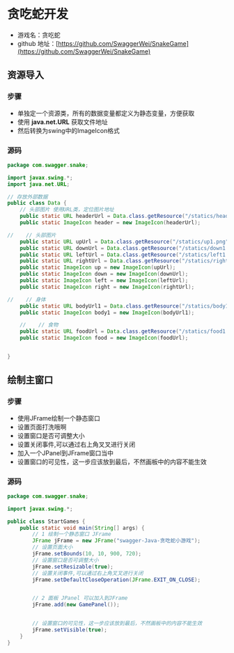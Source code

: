 # 贪吃蛇开发


* 游戏名：贪吃蛇
* github 地址：[https://github.com/SwaggerWei/SnakeGame](https://github.com/SwaggerWei/SnakeGame)

## 资源导入
### 步骤
* 单独定一个资源类，所有的数据变量都定义为静态变量，方便获取
* 使用 **java.net.URL** 获取文件地址
* 然后转换为swing中的ImageIcon格式

### 源码
```Java
package com.swagger.snake;

import javax.swing.*;
import java.net.URL;

// 存放外部数据
public class Data {
    // 头部图片 使用URL类，定位图片地址
    public static URL headerUrl = Data.class.getResource("/statics/header1.png");
    public static ImageIcon header = new ImageIcon(headerUrl);

//    // 头部图片
    public static URL upUrl = Data.class.getResource("/statics/up1.png");
    public static URL downUrl = Data.class.getResource("/statics/down1.png");
    public static URL leftUrl = Data.class.getResource("/statics/left1.png");
    public static URL rightUrl = Data.class.getResource("/statics/right1.png");
    public static ImageIcon up = new ImageIcon(upUrl);
    public static ImageIcon down = new ImageIcon(downUrl);
    public static ImageIcon left = new ImageIcon(leftUrl);
    public static ImageIcon right = new ImageIcon(rightUrl);

//    // 身体
    public static URL bodyUrl1 = Data.class.getResource("/statics/body1.png");
    public static ImageIcon body1 = new ImageIcon(bodyUrl1);

    //    // 食物
    public static URL foodUrl = Data.class.getResource("/statics/food1.png");
    public static ImageIcon food = new ImageIcon(foodUrl);


}
```




## 绘制主窗口
### 步骤
* 使用JFrame绘制一个静态窗口
* 设置页面打洗哦啊
* 设置窗口是否可调整大小
* 设置关闭事件,可以通过右上角叉叉进行关闭
* 加入一个JPanel到JFrame窗口当中
* 设置窗口的可见性，这一步应该放到最后，不然画板中的内容不能生效

### 源码
```Java
package com.swagger.snake;

import javax.swing.*;

public class StartGames {
    public static void main(String[] args) {
        // 1 绘制一个静态窗口 JFrame
        JFrame jFrame = new JFrame("swagger-Java-贪吃蛇小游戏");
        // 设置页面大小
        jFrame.setBounds(10, 10, 900, 720);
        // 设置窗口是否可调整大小
        jFrame.setResizable(true);
        // 设置关闭事件,可以通过右上角叉叉进行关闭
        jFrame.setDefaultCloseOperation(JFrame.EXIT_ON_CLOSE);


        // 2 面板 JPanel 可以加入到JFrame
        jFrame.add(new GamePanel());


        // 设置窗口的可见性，这一步应该放到最后，不然画板中的内容不能生效
        jFrame.setVisible(true);
    }
}

```



